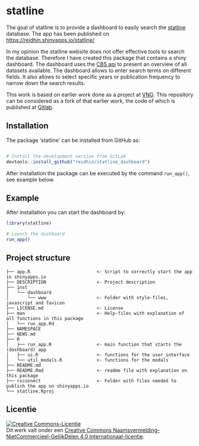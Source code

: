 
<!-- README.md is generated from README.Rmd. Please edit that file -->

# statline

<!-- badges: start -->
<!-- badges: end -->

The goal of statline is to provide a dashboard to easily search the
[statline](https://opendata.cbs.nl/statline/#/CBS/) database. The app
has been published on <https://reidhin.shinyapps.io/statline/>

In my opinion the statline website does not offer effective tools to
search the database. Therefore I have created this package that contains
a shiny dashboard. The dashboard uses the [CBS
api](https://cran.r-project.org/web/packages/cbsodataR/vignettes/cbsodata.html)
to present an overview of all datasets available. The dashboard allows
to enter search terms on different fields. It also allows to select
specific years or publication frequency to narrow down the search
results.

This work is based on earlier work done as a project at
[VNG](https://vng.nl/). This repository can be considered as a fork of
that earlier work, the code of which is published at
[Gitlab](https://gitlab.com/commondatafactory/datascience/statline-dashboard).

## Installation

The package ‘statline’ can be installed from GitHub as:

``` r

# Install the development version from GitLab
devtools::install_github("reidhin/statline_dashboard")
```

After installation the package can be executed by the command
`run_app()`, see example below.

## Example

After installation you can start the dashboard by:

``` r
library(statline)

# Launch the dashboard
run_app()
```

## Project structure

    ├── app.R                         <- Script to correctly start the app in shinyapps.io
    ├── DESCRIPTION                   <- Project description
    ├── inst
    │   └── dashboard
    │       └── www                   <- Folder with style-files, javascript and favicon
    ├── LICENSE.md                    <- License
    ├── man                           <- Help-files with explanation of all functions in this package
    │   └── run_app.Rd
    ├── NAMESPACE
    ├── NEWS.md
    ├── R
    │   ├── run_app.R                 <- main function that starts the (dashboard) app
    │   ├── ui.R                      <- functions for the user interface
    │   └── util_modals.R             <- functions for the modals
    ├── README.md
    ├── README.Rmd                    <- readme file with explanation on this package
    ├── rsconnect                     <- Folder with files needed to publish the app on shinyapps.io
    └── statline.Rproj

## Licentie

<a rel="license" href="https://creativecommons.org/licenses/by-nc-sa/4.0/deed.nl"><img alt="Creative Commons-Licentie" style="border-width:0" src="https://i.creativecommons.org/l/by-nc-sa/4.0/88x31.png" /></a><br />Dit
werk valt onder een
<a rel="license" href="https://creativecommons.org/licenses/by-nc-sa/4.0/deed.nl">Creative
Commons Naamsvermelding-NietCommercieel-GelijkDelen 4.0
Internationaal-licentie</a>.
